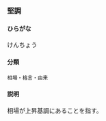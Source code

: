 <div style="display:none;">

## [あ行](securities-terms?id=あ行)
## [か行](securities-terms?id=か行)

</div>

### 堅調

#### ひらがな

けんちょう

#### 分類

`相場・格言・由来`

#### 説明

相場が上昇基調にあることを指す。

<div style="display:none;">

## [さ行](securities-terms?id=さ行)
## [た行](securities-terms?id=た行)
## [な行](securities-terms?id=な行)
## [は行](securities-terms?id=は行)
## [ま行](securities-terms?id=ま行)
## [や行](securities-terms?id=や行)
## [ら行](securities-terms?id=ら行)
## [わ行](securities-terms?id=わ行)
## [英数字・記号](securities-terms?id=英数字・記号)

</div>

